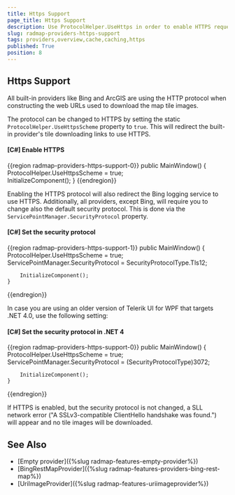 ```yaml
---
title: Https Support
page_title: Https Support
description: Use ProtocolHelper.UseHttps in order to enable HTTPS requests to tile image providers.
slug: radmap-providers-https-support
tags: providers,overview,cache,caching,https
published: True
position: 8
---
```


## Https Support

All built-in providers like Bing and ArcGIS are using the HTTP protocol when constructing the web URLs used to download the map tile images.

The protocol can be changed to HTTPS by setting the static `ProtocolHelper.UseHttpsScheme` property to `true`. This will redirect the built-in provider's tile downloading links to use HTTPS.

#### __[C#] Enable HTTPS__
{{region radmap-providers-https-support-0}}
	public MainWindow()
	{
		ProtocolHelper.UseHttpsScheme = true;		
		InitializeComponent();
	}
{{endregion}}

Enabling the HTTPS protocol will also redirect the Bing logging service to use HTTPS. Additionally, all providers, except Bing, will require you to change also the default security protocol. This is done via the `ServicePointManager.SecurityProtocol` property. 

#### __[C#] Set the security protocol__
{{region radmap-providers-https-support-1}}
	public MainWindow()
	{
		ProtocolHelper.UseHttpsScheme = true;
		ServicePointManager.SecurityProtocol = SecurityProtocolType.Tls12;
		 
		InitializeComponent();
	}
{{endregion}}

In case you are using an older version of Telerik UI for WPF that targets .NET 4.0, use the following setting:

#### __[C#] Set the security protocol in .NET 4__
{{region radmap-providers-https-support-0}}
	public MainWindow()
	{
		ProtocolHelper.UseHttpsScheme = true;
		ServicePointManager.SecurityProtocol = (SecurityProtocolType)3072;
		
		InitializeComponent();
	}
{{endregion}}

If HTTPS is enabled, but the security protocol is not changed, a SLL network error ("A SSLv3-compatible ClientHello handshake was found.") will appear and no tile images will be downloaded.

## See Also  
 * [Empty provider]({%slug radmap-features-empty-provider%})
 * [BingRestMapProvider]({%slug radmap-features-providers-bing-rest-map%}) 
 * [UriImageProvider]({%slug radmap-features-uriimageprovider%})
